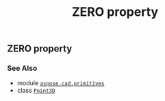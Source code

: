 ﻿---
title: ZERO property
second_title: Aspose.CAD for Python via .NET API References
description: 
type: docs
weight: 130
url: /python-net/aspose.cad.primitives/point3d/zero/
is_root: false
---

## ZERO property


### See Also
* module [`aspose.cad.primitives`](../../)
* class [`Point3D`](/cad/python-net/aspose.cad.primitives/point3d)
